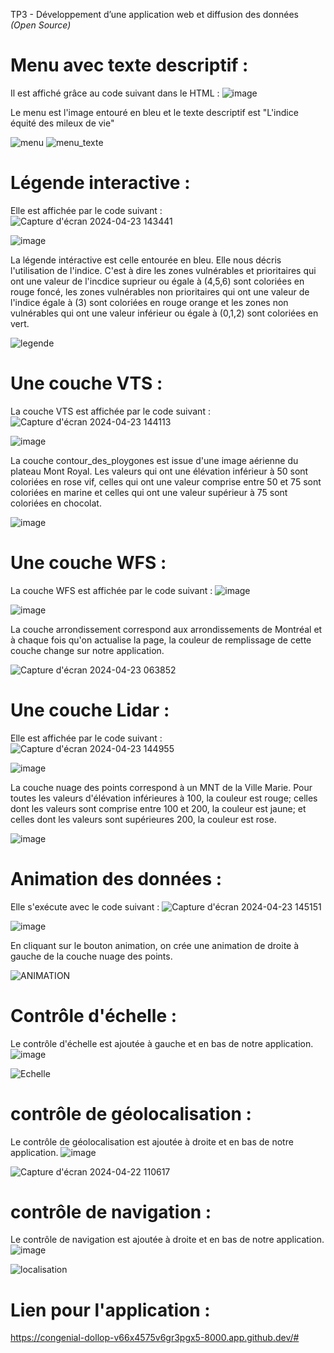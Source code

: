 TP3 - Développement d’une application web et diffusion des données _(Open Source)_

# Menu avec texte descriptif :
Il est affiché grâce au code suivant dans le HTML : 
![image](https://github.com/ALOUCOULIBALY/TP3/assets/158978951/4a5f9208-4bb6-4884-8949-672d0257c2a6)

Le menu est l'image entouré en bleu et le texte descriptif est "L'indice équité des mileux de vie"

![menu](https://github.com/ALOUCOULIBALY/TP3/assets/158978951/328a3d2a-2f00-478f-8eef-0dfc18ca7f21)
![menu_texte](https://github.com/ALOUCOULIBALY/TP3/assets/158978951/87caa2ff-4d5b-4118-9e9c-5753104fb3d3)


# Légende interactive :
Elle est affichée par le code suivant :
![Capture d'écran 2024-04-23 143441](https://github.com/ALOUCOULIBALY/TP3/assets/158978951/59eb27ef-cd8a-4381-8feb-ee368397544f)

![image](https://github.com/ALOUCOULIBALY/TP3/assets/158978951/1571207b-6cd1-40a2-b7ac-bf4cd4d38902)

La légende intéractive est celle entourée en bleu. Elle nous décris l'utilisation de l'indice. C'est à dire les zones vulnérables et prioritaires qui ont une valeur de l'incdice suprieur ou égale à (4,5,6) sont coloriées en rouge foncé, les zones vulnérables non prioritaires qui ont une valeur de l'indice égale à (3) sont coloriées en rouge orange et les zones non vulnérables qui ont une valeur inférieur ou égale à (0,1,2) sont coloriées en vert.

![legende](https://github.com/ALOUCOULIBALY/TP3/assets/158978951/88aa3987-469a-4424-8609-f559026cdfb6)




# Une couche VTS :
La couche VTS est affichée par le code suivant :
![Capture d'écran 2024-04-23 144113](https://github.com/ALOUCOULIBALY/TP3/assets/158978951/41f127b7-2eaf-4aa0-832e-aa72fa4e2018)

![image](https://github.com/ALOUCOULIBALY/TP3/assets/158978951/2121a6c3-b37f-4a17-8001-8028195e497e)

La couche contour_des_ploygones est issue d'une image aérienne du plateau Mont Royal. Les valeurs qui ont une élévation inférieur à 50 sont coloriées en rose vif, celles qui ont une valeur comprise entre 50 et 75 sont coloriées en marine et celles qui ont une valeur supérieur à 75 sont coloriées en chocolat.

![image](https://github.com/ALOUCOULIBALY/TP3/assets/158978951/1bd880b0-6c23-4ba5-a203-9ec76d356df5)




# Une couche WFS :
La couche WFS est affichée par le code suivant :
![image](https://github.com/ALOUCOULIBALY/TP3/assets/158978951/566218e1-cc25-4476-a479-b433c66213cf)

![image](https://github.com/ALOUCOULIBALY/TP3/assets/158978951/6d5ea7df-11d3-4e01-a152-920954dcb0d8)

La couche arrondissement correspond aux arrondissements de Montréal et à chaque fois qu'on actualise la page, la couleur de remplissage de cette couche change sur notre application.

![Capture d'écran 2024-04-23 063852](https://github.com/ALOUCOULIBALY/TP3/assets/158978951/b940047b-1d86-4d36-903a-9b4eb7179102)



# Une couche Lidar :
Elle est affichée par le code suivant :
![Capture d'écran 2024-04-23 144955](https://github.com/ALOUCOULIBALY/TP3/assets/158978951/0b5b7472-0101-4572-ad35-b77045cd81e2)

![image](https://github.com/ALOUCOULIBALY/TP3/assets/158978951/03625815-ade9-44d2-beab-26a58b201283)

La couche nuage des points correspond à un MNT de la Ville Marie. Pour toutes les valeurs d'élévation inférieures à 100, la couleur est rouge; celles dont les valeurs sont comprise entre 100 et 200, la couleur est jaune; et celles dont les valeurs sont supérieures 200, la couleur est rose.

![image](https://github.com/ALOUCOULIBALY/TP3/assets/158978951/3af0b599-391c-451a-94ec-a8cdcc8dfadc)



# Animation des données :
Elle s'exécute avec le code suivant :
![Capture d'écran 2024-04-23 145151](https://github.com/ALOUCOULIBALY/TP3/assets/158978951/ae9d1217-4b68-420c-aefb-a6a5e47707c9)

![image](https://github.com/ALOUCOULIBALY/TP3/assets/158978951/fb1226e6-452e-453b-8c72-db2abf74b4ce)

En cliquant sur le bouton animation, on crée une animation de droite à gauche de la couche nuage des points.

![ANIMATION](https://github.com/ALOUCOULIBALY/TP3/assets/158978951/80d2f65f-11da-4ab4-b161-bfcaefd5fcee)

# Contrôle d'échelle :
Le contrôle d'échelle est ajoutée à gauche et en bas de notre application.
![image](https://github.com/ALOUCOULIBALY/TP3/assets/158978951/72163537-9bf3-474e-bf5f-885b3ccf2521)


![Echelle](https://github.com/ALOUCOULIBALY/TP3/assets/158978951/406e9a9e-4c75-48ba-b171-976f77d141cf)




# contrôle de géolocalisation :
Le contrôle de géolocalisation  est ajoutée à droite et en bas de notre application.
![image](https://github.com/ALOUCOULIBALY/TP3/assets/158978951/d0e577b8-2741-47d1-b5fd-fe51b534d0e0)


![Capture d'écran 2024-04-22 110617](https://github.com/ALOUCOULIBALY/TP3/assets/158978951/141409dc-6a76-4e4f-976d-07401c38f07f)


# contrôle de navigation :
Le contrôle de navigation est ajoutée à droite et en bas de notre application.
![image](https://github.com/ALOUCOULIBALY/TP3/assets/158978951/53472fca-294f-4130-9cb9-92bc1210931c)


![localisation](https://github.com/ALOUCOULIBALY/TP3/assets/158978951/3338b987-0c33-486a-9392-a740b277ad73)

# Lien pour l'application :
https://congenial-dollop-v66x4575v6gr3pgx5-8000.app.github.dev/#
